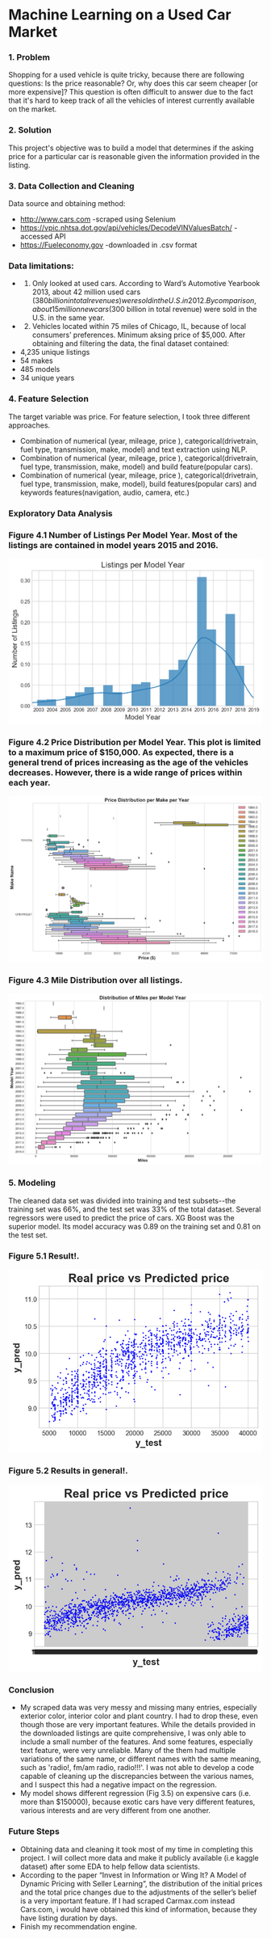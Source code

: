 # Machine Learning on a Used Car Market
### 1. Problem

Shopping for a used vehicle is quite tricky, because there are following questions: Is the price reasonable? Or, why does this car seem cheaper [or more expensive]? This question is often difficult to answer due to the fact that it's hard to keep track of all the vehicles of interest currently available on the market.

### 2. Solution

This project's objective was to build a model that determines if the asking price for a particular car is reasonable given the information provided in the listing. 

### 3. Data Collection and Cleaning

Data source and obtaining method:
+ http://www.cars.com -scraped using Selenium
+ https://vpic.nhtsa.dot.gov/api/vehicles/DecodeVINValuesBatch/ -accessed API
+ https://Fueleconomy.gov -downloaded in .csv format

### Data  limitations:

+ 1. Only looked at used cars. According to Ward’s Automotive Yearbook 2013, about 42 million used cars ($380 billion in total revenues) were sold in the U.S. in 2012. By comparison, about 15 million new cars ($300 billion in total revenue) were sold in the U.S. in the same year.
+ 2. Vehicles located within 75 miles of Chicago, IL, because of local consumers’ preferences.
Minimum aksing price of $5,000.
After obtaining and filtering the data, the final dataset contained:
+ 4,235 unique listings
+ 54 makes
+ 485 models
+ 34 unique years

### 4. Feature Selection

The target variable was price. For feature selection, I took three different approaches. 
+ Combination of numerical (year, mileage, price ), categorical(drivetrain, fuel type, transmission, make, model) and text extraction using NLP. 
+ Combination of numerical (year, mileage, price ), categorical(drivetrain, fuel type, transmission, make, model) and build feature(popular cars).
+ Combination of numerical (year, mileage, price ), categorical(drivetrain, fuel type, transmission, make, model),  build features(popular cars) and keywords features(navigation, audio, camera, etc.)

### Exploratory Data Analysis 

### Figure 4.1 Number of Listings Per Model Year. Most of the listings are contained in model years 2015 and  2016.

![alt text](/images/num_list "Logo Title Text 1")

### Figure 4.2 Price Distribution per Model Year. This plot is limited to a maximum price of $150,000. As expected, there is a general trend of prices increasing as the age of the vehicles decreases. However, there is a wide range of prices within each year.

![alt text](/images/price_dist_pmy "Logo Title Text 1")

### Figure 4.3 Mile Distribution  over all listings.

![alt text](/images/dist_mile_pmy "Logo Title Text 1")


### 5. Modeling

The cleaned data set was divided into training and test subsets--the training set was 66%, and the test set was 33% of the total dataset. 
Several regressors were used to predict the price of cars. XG Boost was the superior model. Its model accuracy was 0.89 on the training set and 0.81 on the test set.

### Figure 5.1 Result!.

![alt text](/images/result "Logo Title Text 1")

### Figure 5.2 Results in general!.

![alt text](/images/with_exotic "Logo Title Text 1")

### Conclusion
+ My scraped data was very messy and missing many entries, especially exterior color, interior color and plant country. I had to drop these, even though those are very important features.  While the details provided in the downloaded listings are quite comprehensive, I was only able to include a small number of the features. And some features, especially text feature, were very unreliable. Many of the them had multiple variations of the same name, or different names with the same meaning, such as 'radio!, fm/am radio, radio!!!'. I was not able to develop a code capable of cleaning up the discrepancies between the various names, and I suspect this had a negative impact on the regression. 
+ My model shows different regression (Fig 3.5) on expensive cars (i.e. more than $150000), because exotic cars have very different features, various interests and are very different from one another. 

### Future Steps

+ Obtaining data and cleaning it took most of my time in completing this project. I will collect more data and make it publicly available (i.e kaggle dataset) after some EDA to help fellow data scientists. 
+ According to the paper “Invest in Information or Wing It? A Model of Dynamic Pricing with Seller Learning”, the distribution of the initial prices and the total price changes due to the adjustments of the seller’s belief is a very important feature. If I had scraped Carmax.com instead Cars.com, i would have obtained this kind of information, because they have listing duration by days. 
+ Finish my recommendation engine. 

